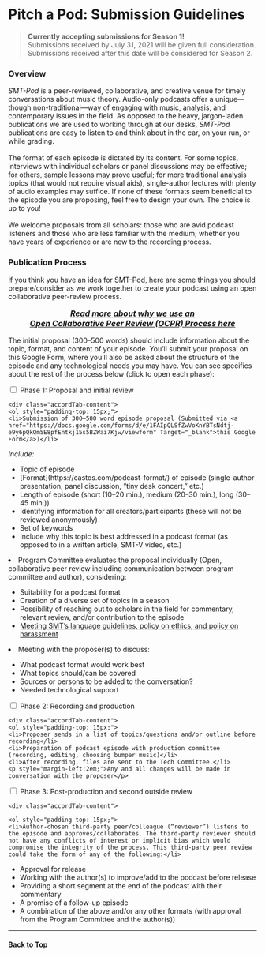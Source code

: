 <div class="hero-image" style="background-image: url('../images/pexels-tommy-lopez-765139.jpg');" alt="Computer screen foregrounded by microphone. Credit: Photo by Tommy Lopez">
  <div class="hero-text">
    <h1>Pitch a Pod: Submission Guidelines</h1>
  </div>
</div>

>**Currently accepting submissions for Season 1!**\
>Submissions received by July 31, 2021 will be given full consideration.\
>Submissions received after this date will be considered for Season 2.

### Overview

_SMT-Pod_ is a peer-reviewed, collaborative, and creative venue for timely conversations about music theory. Audio-only podcasts offer a unique—though non-traditional—way of engaging with music, analysis, and contemporary issues in the field. As opposed to the heavy, jargon-laden publications we are used to working through at our desks, _SMT-Pod_ publications are easy to listen to and think about in the car, on your run, or while grading.\
\
The format of each episode is dictated by its content. For some topics, interviews with individual scholars or panel discussions may be effective; for others, sample lessons may prove useful; for more traditional analysis topics (that would not require visual aids), single-author lectures with plenty of audio examples may suffice. If none of these formats seem beneficial to the episode you are proposing, feel free to design your own. The choice is up to you!\
\
We welcome proposals from all scholars: those who are avid podcast listeners and those who are less familiar with the medium; whether you have years of experience or are new to the recording process.

### Publication Process

If you think you have an idea for SMT-Pod, here are some things you should prepare/consider as we work together to create your podcast using an open collaborative peer-review process.

<p style="font-size: 16px; text-align: center; font-style: italic;"><strong><a href="../submit/OCPR">Read more about why we use an <br />Open Collaborative Peer Review (OCPR) Process here</a></strong></p>

The initial proposal (300–500 words) should include information about the topic, format, and content of your episode. You’ll submit your proposal on this Google Form, where you’ll also be asked about the structure of the episode and any technological needs you may have. You can see specifics about the rest of the process below (click to open each phase):

<div class="accordion">
  <div class="accordTab">
    <input type="checkbox" id="chck1" class="accordionInput">
    <label class="accordTab-label" for="chck1">Phase 1: Proposal and initial review</label>

    <div class="accordTab-content">
    <ol style="padding-top: 15px;">
    <li>Submission of 300–500 word episode proposal (Submitted via <a href="https://docs.google.com/forms/d/e/1FAIpQLSfZwVoKnYBTsNdtj-e9y6pQkQm5E8pfEntkj15s5BZWai7Kjw/viewform" Target="_blank">this Google Form</a>)</li>
<p style="font-style: italic;">Include:</p>
<ul>
  <li>Topic of episode</li>
  <li>[Format](https://castos.com/podcast-format/) of episode (single-author presentation, panel discussion, “tiny desk concert,” etc.)</li>
  <li>Length of episode (short (10–20 min.), medium (20–30 min.), long (30–45 min.))</li>
  <li>Identifying information for all creators/participants (these will not be reviewed anonymously)</li>
  <li>Set of keywords</li>
  <li>Include why this topic is best addressed in a podcast format (as opposed to in a written article, SMT-V video, etc.)</li></ul>
<li>Program Committee evaluates the proposal individually (Open, collaborative peer review including communication between program committee and author), considering:</li>
      <ul>
      <li>Suitability for a podcast format</li>
      <li>Creation of a diverse set of topics in a season</li>
      <li>Possibility of reaching out to scholars in the field for commentary, relevant review, and/or contribution to the episode</li>
      <li><a href="../about/ethics">Meeting SMT’s language guidelines, policy on ethics, and policy on harassment</a></li></ul>
    <li>Meeting with the proposer(s) to discuss:</li>
      <ul>
      <li>What podcast format would work best</li>
      <li>What topics should/can be covered</li>
      <li>Sources or persons to be added to the conversation?</li>
      <li>Needed technological support</li>
      </ul>
      </ol>
    </div>
    </div>
  <div class="accordTab">
    <input type="checkbox" id="chck2" class="accordionInput">
    <label class="accordTab-label" for="chck2">Phase 2: Recording and production</label>

    <div class="accordTab-content">
    <ol style="padding-top: 15px;">
    <li>Proposer sends in a list of topics/questions and/or outline before recording</li>
    <li>Preparation of podcast episode with production committee (recording, editing, choosing bumper music)</li>
    <li>After recording, files are sent to the Tech Committee.</li>
    <p style="margin-left:2em;">Any and all changes will be made in conversation with the proposer</p>
</ol>
    </div>
  </div>

  <div class="accordTab">
    <input type="checkbox" id="chck3" class="accordionInput">
    <label class="accordTab-label" for="chck3">Phase 3: Post-production and second outside review</label>

    <div class="accordTab-content">

    <ol style="padding-top: 15px;">
    <li>Author-chosen third-party peer/colleague (“reviewer”) listens to the episode and approves/collaborates. The third-party reviewer should not have any conflicts of interest or implicit bias which would compromise the integrity of the process. This third-party peer review could take the form of any of the following:</li>
<ul><li>Approval for release</li>
    <li>Working with the author(s) to improve/add to the podcast before release</li>
    <li>Providing a short segment at the end of the podcast with their commentary</li>
    <li>A promise of a follow-up episode</li>
    <li>A combination of the above and/or any other formats (with approval from the Program Committee and the author(s))</li></ul></ol>
    </div>
  </div>
</div>

<hr>
<h4><a href="#top">Back to Top</a></h4>
